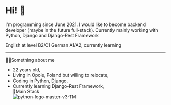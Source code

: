 # Hi! :wave:

I'm programming since June 2021. I would like to become backend developer (maybe in the future full-stack). Currently mainly working with Python, Django and Django-Rest Framework

English at level B2/C1
German A1/A2, currently learning
___
👷‍♂️Something about me
- 22 years old,
- Living in Opole, Poland but willing to relocate,
- Coding in Python, Django,
- Currently learning Django-Rest Framework,  
🍁Main Stack  
![python-logo-master-v3-TM](https://user-images.githubusercontent.com/89346176/209639510-c2e8138f-82ca-4f39-a72f-23bce8b86ba6.png)
